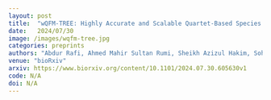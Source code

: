 ```yaml
---
layout: post
title:  "wQFM-TREE: Highly Accurate and Scalable Quartet-Based Species Tree Inference from Gene Trees"
date:   2024/07/30
image: /images/wqfm-tree.jpg
categories: preprints
authors: "Abdur Rafi, Ahmed Mahir Sultan Rumi, Sheikh Azizul Hakim, Sohaib Sohaib, Md Toki Tahmid, Rabib Jahin Ibn Momin, Tanjeem Azwad Zaman, Rezwana Reaz, Md. Shamsuzzoha Bayzid"
venue: "bioRxiv"
arxiv: https://www.biorxiv.org/content/10.1101/2024.07.30.605630v1
code: N/A
doi: N/A
---
```


